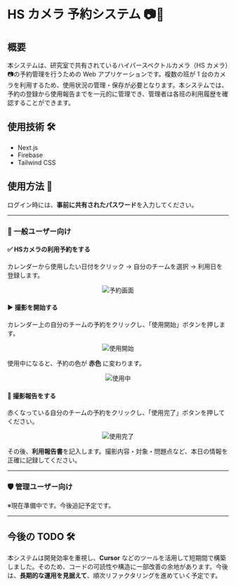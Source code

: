 # HS カメラ 予約システム 📷📅

## 概要

本システムは、研究室で共有されているハイパースペクトルカメラ（HS カメラ）📷の予約管理を行うための Web アプリケーションです。複数の班が 1 台のカメラを利用するため、使用状況の管理・保存が必要となります。本システムでは、予約の登録から使用報告までを一元的に管理でき、管理者は各班の利用履歴を確認することができます。

## 使用技術 🛠️

- Next.js
- Firebase
- Tailwind CSS

## 使用方法 🔐

ログイン時には、**事前に共有されたパスワード**を入力してください。

---

### 👤 一般ユーザー向け

#### ✅ HSカメラの利用予約をする  
カレンダーから使用したい日付をクリック → 自分のチームを選択 → 利用日を登録します。

<div style="text-align: center;">
  <img src="https://github.com/user-attachments/assets/fc172c9a-dac3-495c-bb79-9fa525783e7c" alt="予約画面" style="max-width: 80%; height: auto;" />
</div>

#### ▶️ 撮影を開始する  
カレンダー上の自分のチームの予約をクリックし、「使用開始」ボタンを押します。

<div style="text-align: center;">
  <img src="https://github.com/user-attachments/assets/9c92439f-967b-4678-9029-1500492474db" alt="使用開始" style="max-width: 80%; height: auto;" />
</div>

使用中になると、予約の色が **赤色** に変わります。

<div style="text-align: center;">
  <img src="https://github.com/user-attachments/assets/7b125165-350e-41ab-8d33-d63ab11a7013" alt="使用中" style="max-width: 80%; height: auto;" />
</div>

#### 📝 撮影報告をする  
赤くなっている自分のチームの予約をクリックし、「使用完了」ボタンを押してください。

<div style="text-align: center;">
  <img src="https://github.com/user-attachments/assets/8a6b23e4-8b5e-4678-93b2-2f9dfac7a148" alt="使用完了" style="max-width: 80%; height: auto;" />
</div>

その後、**利用報告書**を記入します。撮影内容・対象・問題点など、本日の情報を正確に記録してください。

---

### 🛡️ 管理ユーザー向け  
※現在準備中です。今後追記予定です。

---

## 今後の TODO 🛠️

本システムは開発効率を重視し、**Cursor** などのツールを活用して短期間で構築しました。そのため、コードの可読性や構造に一部改善の余地があります。今後は、**長期的な運用を見据えて**、順次リファクタリングを進めていく予定です。
